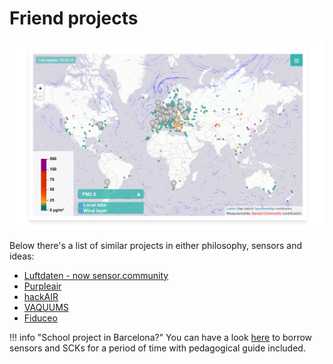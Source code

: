 # Friend projects

![](/assets/images/friends.png)

Below there's a list of similar projects in either philosophy, sensors and ideas:

- [Luftdaten - now sensor.community](https://sensor.community/en/)
- [Purpleair](https://www2.purpleair.com/)
- [hackAIR](https://www.hackair.eu/)
- [VAQUUMS](https://vaquums.eu/)
- [Fiduceo](https://www.fiduceo.eu/)

!!! info "School project in Barcelona?"
  You can have a look [here](https://agora.xtec.cat/cesire/cesire/servei-de-prestec-i-cambra-de-cria/sensors-i-consoles/) to borrow sensors and SCKs for a period of time with pedagogical guide included.
